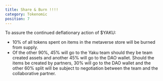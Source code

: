 ```yaml
---
title: Share & Burn !!!!
category: Tokenomic
position: 7
---
```


To assure the continued deflationary action of $YAKU:

* 10% of all tokens spent on items in the metaverse store will be burned from supply. 
* Of the other 90%, 45% will go to the Yaku team should they be team created assets and another 45% will go to the DAO wallet. Should the items be created by partners, 30% will go to the DAO wallet and the other 60% split will be subject to negotiation between the team and the collaborative partner.